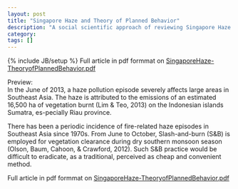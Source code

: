```yaml
---
layout: post
title: "Singapore Haze and Theory of Planned Behavior"
description: "A social scientific approach of reviewing Singapore Haze 2013"
category: 
tags: []
---
```

{% include JB/setup %}
Full article in pdf formmat on [SingaporeHaze-TheoryofPlannedBehavior.pdf](/assets/pdf/SingaporeHaze-TheoryofPlannedBehavior.pdf)  

Preview:  
In the June of 2013, a haze pollution episode severely affects large areas in Southeast Asia. The haze is attributed to the emissions of an estimated 16,500 ha of vegetation burnt (Lim & Teo, 2013) on the Indonesian islands Sumatra, es-pecially Riau province.  
 

There has been a periodic incidence of fire-related haze episodes in Southeast Asia since 1970s. From June to October, Slash-and-burn (S&B) is employed for vegetation clearance during dry southern monsoon season (Olson, Baum, Cahoon, & Crawford, 2012). Such S&B practice would be difficult to eradicate, as a traditional, perceived as cheap and convenient method.  

Full article in pdf formmat on [SingaporeHaze-TheoryofPlannedBehavior.pdf](/assets/pdf/SingaporeHaze-TheoryofPlannedBehavior.pdf)  